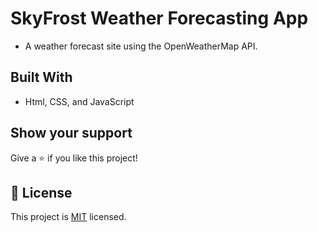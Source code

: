 # SkyFrost Weather Forecasting App

- A weather forecast site using the OpenWeatherMap API.

## Built With

- Html, CSS, and JavaScript

## Show your support

Give a ⭐️ if you like this project!

## 📝 License

This project is [MIT](https://github.com/shivammishra3/weather-forecast-app/blob/main/LICENSE) licensed.

